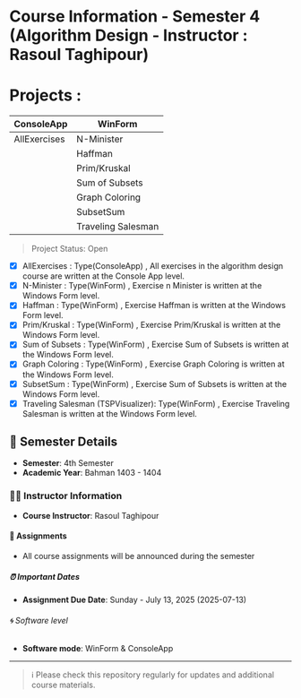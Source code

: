 # Course Information - Semester 4 (Algorithm Design - Instructor : Rasoul Taghipour)

# Projects :

| ConsoleApp  |  WinForm   |
|-------------|------------|
| AllExercises| N-Minister |
|             |  Haffman   |
|             |Prim/Kruskal|
|             |Sum of Subsets|
|             |Graph Coloring|
|             |SubsetSum|
|             |Traveling Salesman|

> Project Status: Open  

  - [x] AllExercises : Type(ConsoleApp) , All exercises in the algorithm design course are written at the Console App level.
  - [x] N-Minister   : Type(WinForm)    , Exercise n Minister is written at the Windows Form level.
  - [x] Haffman      : Type(WinForm)    , Exercise Haffman is written at the Windows Form level.
  - [x] Prim/Kruskal : Type(WinForm)    , Exercise Prim/Kruskal is written at the Windows Form level.
  - [x] Sum of Subsets   : Type(WinForm)    , Exercise Sum of Subsets is written at the Windows Form level.
  - [x] Graph Coloring     : Type(WinForm)    , Exercise Graph Coloring is written at the Windows Form level.
  - [x] SubsetSum     : Type(WinForm)    , Exercise Sum of Subsets is written at the Windows Form level.
  - [x] Traveling Salesman (TSPVisualizer): Type(WinForm)    , Exercise Traveling Salesman is written at the Windows Form level.

## 📅 Semester Details
- **Semester**: 4th Semester
- **Academic Year**: Bahman 1403 - 1404

### 👨‍🏫 Instructor Information
- **Course Instructor**: Rasoul Taghipour

#### 📝 Assignments
- All course assignments will be announced during the semester

##### ⏰ Important Dates
- **Assignment Due Date**: Sunday - July 13, 2025 (2025-07-13)

###### 🌀 Software level
- **Software mode**: WinForm & ConsoleApp

---

> ℹ️ Please check this repository regularly for updates and additional course materials.
